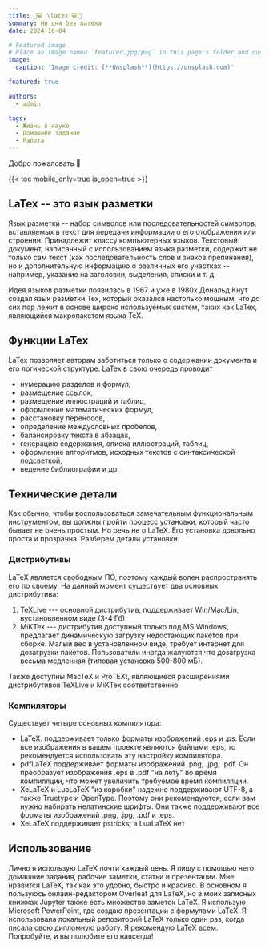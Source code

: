 ```yaml
---
title: 📝💻 \latex 💻📝
summary: Ни дня без латеха
date: 2024-10-04

# Featured image
# Place an image named `featured.jpg/png` in this page's folder and customize its options here.
image:
  caption: 'Image credit: [**Unsplash**](https://unsplash.com)'

featured: true 

authors:
  - admin

tags:
  - Жизнь в науке
  - Домашнее задание
  - Работа
---
```


Добро пожаловать 👋

{{< toc mobile_only=true is_open=true >}}

## LaTex -- это язык разметки

Язык разметки -- набор символов или последовательностей символов, вставляемых в текст для передачи информации о его отображении или строении. Принадлежит классу компьютерных языков. Текстовый документ, написанный с использованием языка разметки, содержит не только сам текст (как последовательность слов и знаков препинания), но и дополнительную информацию о различных его участках -- например, указание на заголовки, выделения, списки и т. д.

Идея языков разметки появилась в 1967 и уже в  1980х Дональд Кнут создал язык разметки Tex, который оказался настолько мощным, что до сих пор лежит в основе широко используемых систем, таких как LaTex, являющийся макропакетом языка TeX.

## Функции LaTex 

LaTex позволяет авторам заботиться только о содержании документа и его логической 
структуре. LaTex в свою очередь проводит    
- нумерацию разделов и формул,    
- размещение ссылок,     
- размещение иллюстраций и таблиц,    
- оформление математических формул,    
- расстановку переносов,    
- определение междусловных пробелов,   
- балансировку текста в абзацах,   
- генерацию содержания, списка иллюстраций, таблиц,    
- оформление алгоритмов, исходных текстов с синтаксической подсветкой,   
- ведение библиографии и др.    

## Технические детали

Как обычно, чтобы воспользоваться замечательным функциональным инструментом, вы должны пройти процесс установки, который часто бывает не очень простым. Но речь не о LaTeX. Его установка довольно проста и прозрачна. Разберем детали установки.

### Дистрибутивы

LaTeX является свободным ПО, поэтому каждый волен распространять его по  своему. На данный момент существует два основных дистрибутива:     
1. TeXLive --- основной дистрибутив, поддерживает Win/Mac/Lin, вустановленном виде (3-4 Гб).
2. MiKTex --- дистрибутив доступный только под MS Windows, предлагает динамическую загрузку недостающих пакетов при сборке. Малый вес в установленном виде, требует интернет для дозагрузки пакетов.  Пользователи иногда жалуются что дозагрузка весьма медленная (типовая 
установка 500-800 мБ).

Также доступны MacTeX и ProTEXt, являющиеся расширениями дистрибутивов TeXLive и MiKTex соответственно

### Компиляторы

Существует четыре основных компилятора:

- LaTeX. поддерживает только форматы изображений .eps и .ps. Если все изображения в вашем проекте являются файлами .eps, то рекомендуется 
 использовать эту настройку компилятора.
- pdfLaTeX поддерживает форматы изображений .png, .jpg, .pdf. Он  преобразует изображения .eps в .pdf "на лету" во время компиляции, что  может увеличить требуемое время компиляции. 
- XeLaTeX и LuaLaTeX "из коробки" надежно поддерживают UTF-8, а также  Truetype и OpenType. Поэтому они рекомендуются, если вам нужно набирать нелатинские шрифты. Они также поддерживают все форматы изображений  .png, .jpg, .pdf и .eps.
- XeLaTeX поддерживает pstricks; а LuaLaTeX нет

## Использование

Лично я использую LaTeX почти каждый день. Я пишу с помощью него домашние задания, рабочие заметки, статьи и презентации.  Мне нравится LaTeX, так как это удобно, быстро и красиво. В основном я пользуюсь онлайн-редактором Overleaf для LaTeX, но в моих записных книжках Jupyter также есть множество заметок LaTeX. Я использую Microsoft PowerPoint, где создаю презентации с формулами LaTeX. Я использовала локальный репозиторий LaTeX только один раз, когда писала свою дипломную работу. Я рекомендую LaTeX всем. Попробуйте, и вы полюбите его навсегда!